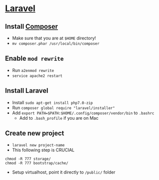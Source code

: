 # [Laravel](https://laravel.com/docs/5.3/installation)

## Install [Composer](https://getcomposer.org/download/)

* Make sure that you are at `$HOME` directory!
* `mv composer.phar /usr/local/bin/composer`

## Enable `mod rewrite`

* Run `a2enmod rewrite`
* `service apache2 restart`

## Install Laravel
* Install `sudo apt-get install php7.0-zip`
* Run `composer global require "laravel/installer"`
* Add `export PATH=$PATH:$HOME/.config/composer/vendor/bin` to `.bashrc`
    * Add to `.bash_profile` if you are on Mac
    
## Create new project 

* `laravel new project-name`
* This following step is CRUCIAL
```
chmod -R 777 storage/
chmod -R 777 bootstrap/cache/
```
* Setup virtualhost, point it directly to `/public/` folder
